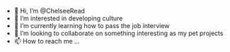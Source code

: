 - 👋 Hi, I’m @ChelseeRead
- 👀 I’m interested in developing culture
- 🌱 I’m currently learning how to pass the job interview
- 💞️ I’m looking to collaborate on something interesting as my pet projects
- 📫 How to reach me ...

<!---
ChelseeRead/ChelseeRead is a ✨ special ✨ repository because its `README.md` (this file) appears on your GitHub profile.
You can click the Preview link to take a look at your changes.
--->

